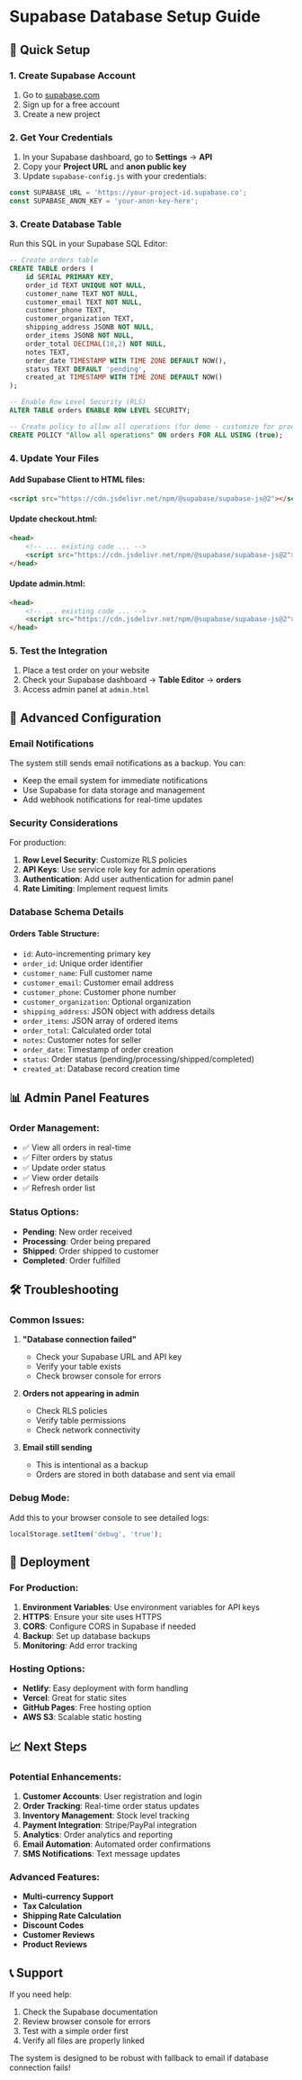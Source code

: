 # Supabase Database Setup Guide

## 🚀 Quick Setup

### 1. Create Supabase Account
1. Go to [supabase.com](https://supabase.com)
2. Sign up for a free account
3. Create a new project

### 2. Get Your Credentials
1. In your Supabase dashboard, go to **Settings** → **API**
2. Copy your **Project URL** and **anon public key**
3. Update `supabase-config.js` with your credentials:

```javascript
const SUPABASE_URL = 'https://your-project-id.supabase.co';
const SUPABASE_ANON_KEY = 'your-anon-key-here';
```

### 3. Create Database Table
Run this SQL in your Supabase SQL Editor:

```sql
-- Create orders table
CREATE TABLE orders (
    id SERIAL PRIMARY KEY,
    order_id TEXT UNIQUE NOT NULL,
    customer_name TEXT NOT NULL,
    customer_email TEXT NOT NULL,
    customer_phone TEXT,
    customer_organization TEXT,
    shipping_address JSONB NOT NULL,
    order_items JSONB NOT NULL,
    order_total DECIMAL(10,2) NOT NULL,
    notes TEXT,
    order_date TIMESTAMP WITH TIME ZONE DEFAULT NOW(),
    status TEXT DEFAULT 'pending',
    created_at TIMESTAMP WITH TIME ZONE DEFAULT NOW()
);

-- Enable Row Level Security (RLS)
ALTER TABLE orders ENABLE ROW LEVEL SECURITY;

-- Create policy to allow all operations (for demo - customize for production)
CREATE POLICY "Allow all operations" ON orders FOR ALL USING (true);
```

### 4. Update Your Files

#### Add Supabase Client to HTML files:
```html
<script src="https://cdn.jsdelivr.net/npm/@supabase/supabase-js@2"></script>
```

#### Update checkout.html:
```html
<head>
    <!-- ... existing code ... -->
    <script src="https://cdn.jsdelivr.net/npm/@supabase/supabase-js@2"></script>
</head>
```

#### Update admin.html:
```html
<head>
    <!-- ... existing code ... -->
    <script src="https://cdn.jsdelivr.net/npm/@supabase/supabase-js@2"></script>
</head>
```

### 5. Test the Integration
1. Place a test order on your website
2. Check your Supabase dashboard → **Table Editor** → **orders**
3. Access admin panel at `admin.html`

## 🔧 Advanced Configuration

### Email Notifications
The system still sends email notifications as a backup. You can:
- Keep the email system for immediate notifications
- Use Supabase for data storage and management
- Add webhook notifications for real-time updates

### Security Considerations
For production:
1. **Row Level Security**: Customize RLS policies
2. **API Keys**: Use service role key for admin operations
3. **Authentication**: Add user authentication for admin panel
4. **Rate Limiting**: Implement request limits

### Database Schema Details

#### Orders Table Structure:
- `id`: Auto-incrementing primary key
- `order_id`: Unique order identifier
- `customer_name`: Full customer name
- `customer_email`: Customer email address
- `customer_phone`: Customer phone number
- `customer_organization`: Optional organization
- `shipping_address`: JSON object with address details
- `order_items`: JSON array of ordered items
- `order_total`: Calculated order total
- `notes`: Customer notes for seller
- `order_date`: Timestamp of order creation
- `status`: Order status (pending/processing/shipped/completed)
- `created_at`: Database record creation time

## 📊 Admin Panel Features

### Order Management:
- ✅ View all orders in real-time
- ✅ Filter orders by status
- ✅ Update order status
- ✅ View order details
- ✅ Refresh order list

### Status Options:
- **Pending**: New order received
- **Processing**: Order being prepared
- **Shipped**: Order shipped to customer
- **Completed**: Order fulfilled

## 🛠️ Troubleshooting

### Common Issues:

1. **"Database connection failed"**
   - Check your Supabase URL and API key
   - Verify your table exists
   - Check browser console for errors

2. **Orders not appearing in admin**
   - Check RLS policies
   - Verify table permissions
   - Check network connectivity

3. **Email still sending**
   - This is intentional as a backup
   - Orders are stored in both database and sent via email

### Debug Mode:
Add this to your browser console to see detailed logs:
```javascript
localStorage.setItem('debug', 'true');
```

## 🚀 Deployment

### For Production:
1. **Environment Variables**: Use environment variables for API keys
2. **HTTPS**: Ensure your site uses HTTPS
3. **CORS**: Configure CORS in Supabase if needed
4. **Backup**: Set up database backups
5. **Monitoring**: Add error tracking

### Hosting Options:
- **Netlify**: Easy deployment with form handling
- **Vercel**: Great for static sites
- **GitHub Pages**: Free hosting option
- **AWS S3**: Scalable static hosting

## 📈 Next Steps

### Potential Enhancements:
1. **Customer Accounts**: User registration and login
2. **Order Tracking**: Real-time order status updates
3. **Inventory Management**: Stock level tracking
4. **Payment Integration**: Stripe/PayPal integration
5. **Analytics**: Order analytics and reporting
6. **Email Automation**: Automated order confirmations
7. **SMS Notifications**: Text message updates

### Advanced Features:
- **Multi-currency Support**
- **Tax Calculation**
- **Shipping Rate Calculation**
- **Discount Codes**
- **Customer Reviews**
- **Product Reviews**

## 📞 Support

If you need help:
1. Check the Supabase documentation
2. Review browser console for errors
3. Test with a simple order first
4. Verify all files are properly linked

The system is designed to be robust with fallback to email if database connection fails! 